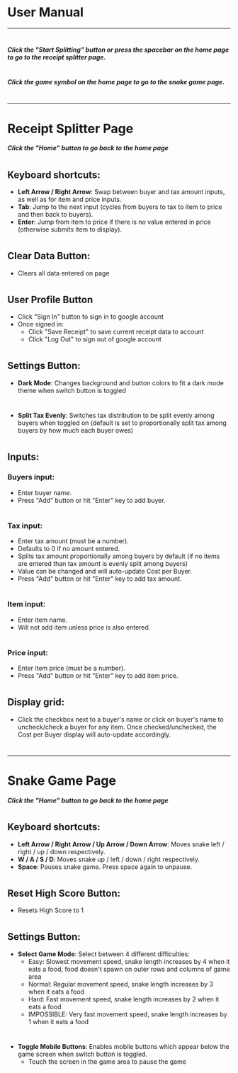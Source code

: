 # **User Manual**
____________________________________________________________________

# 
***Click the "Start Splitting" button or press the spacebar on the home page to go to the receipt splitter page.***  
# 
***Click the game symbol on the home page to go to the snake game page.***
# 
____________________________________________________________________
# 
# 

# Receipt Splitter Page
***Click the "Home" button to go back to the home page***
#   
# 
# 
## Keyboard shortcuts:
- **Left Arrow / Right Arrow**: Swap between buyer and tax amount inputs, as well as for item and price inputs.
- **Tab**: Jump to the next input (cycles from buyers to tax to item to price and then back to buyers).
- **Enter**: Jump from item to price if there is no value entered in price (otherwise submits item to display).
# 
# 

## Clear Data Button:
- Clears all data entered on page
# 
# 

## User Profile Button
- Click "Sign In" button to sign in to google account
- Once signed in:
    - Click "Save Receipt" to save current receipt data to account
    - Click "Log Out" to sign out of google account
# 
# 

## Settings Button:
- **Dark Mode**: Changes background and button colors to fit a dark mode theme when switch button is toggled
# 
# 

- **Split Tax Evenly**: Switches tax distribution to be split evenly among buyers when toggled on (default is set to proportionally split tax among buyers by how much each buyer owes)
# 
# 

## Inputs:
### Buyers input:
- Enter buyer name.  
- Press "Add" button or hit "Enter" key to add buyer.
# 
# 

### Tax input:
- Enter tax amount (must be a number).
- Defaults to 0 if no amount entered.
- Splits tax amount proportionally among buyers by default (if no items are entered than tax amount is evenly split among buyers)
- Value can be changed and will auto-update Cost per Buyer.
- Press "Add" button or hit "Enter" key to add tax amount.  
# 
# 

### Item input:
- Enter item name.
- Will not add item unless price is also entered. 
# 
#   

### Price input:
- Enter item price (must be a number).
- Press "Add" button or hit "Enter" key to add item price.
# 
# 

## Display grid:
- Click the checkbox next to a buyer's name or click on buyer's name to uncheck/check a buyer for any item. Once checked/unchecked, the Cost per Buyer display will auto-update accordingly.

# 
# 
____________________________________________________________________
# 
# Snake Game Page
***Click the "Home" button to go back to the home page***
# 
# 
# 

## Keyboard shortcuts:
- **Left Arrow / Right Arrow / Up Arrow / Down Arrow**: Moves snake left / right / up / down respectively.
- **W / A / S / D**: Moves snake up / left / down / right respectively.
- **Space**: Pauses snake game. Press space again to unpause.
# 
# 

## Reset High Score Button:
- Resets High Score to 1
# 
# 

## Settings Button:
- **Select Game Mode**: Select between 4 different difficulties: 
    - Easy: Slowest movement speed, snake length increases by 4 when it eats a food, food doesn't spawn on outer rows and columns of game area
    - Normal: Regular movement speed, snake length increases by 3 when it eats a food
    - Hard: Fast movement speed, snake length increases by 2 when it eats a food
    - IMPOSSIBLE: Very fast movement speed, snake length increases by 1 when it eats a food
# 
# 

- **Toggle Mobile Buttons**: Enables mobile buttons which appear below the game screen when switch button is toggled. 
    - Touch the screen in the game area to pause the game

# 